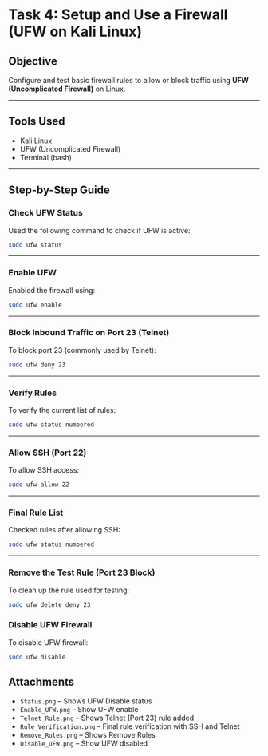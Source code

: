 #  Task 4: Setup and Use a Firewall (UFW on Kali Linux)

##  Objective
Configure and test basic firewall rules to allow or block traffic using **UFW (Uncomplicated Firewall)** on Linux.

---

##  Tools Used
- Kali Linux
- UFW (Uncomplicated Firewall)
- Terminal (bash)

---

##  Step-by-Step Guide

###  Check UFW Status  
Used the following command to check if UFW is active:

```bash
sudo ufw status
```


---

###  Enable UFW  
Enabled the firewall using:

```bash
sudo ufw enable
```


---

###  Block Inbound Traffic on Port 23 (Telnet)  
To block port 23 (commonly used by Telnet):

```bash
sudo ufw deny 23
```


---

###  Verify Rules  
To verify the current list of rules:

```bash
sudo ufw status numbered
```


---

###  Allow SSH (Port 22)  
To allow SSH access:

```bash
sudo ufw allow 22
```


---

###  Final Rule List  
Checked rules after allowing SSH:

```bash
sudo ufw status numbered
```


---

###  Remove the Test Rule (Port 23 Block)  
To clean up the rule used for testing:

```bash
sudo ufw delete deny 23
```

###  Disable UFW Firewall 
To disable UFW firewall:

```bash
sudo ufw disable
```

## Attachments

- `Status.png` – Shows UFW Disable status
- `Enable_UFW.png` – Show UFW enable
- `Telnet_Rule.png` – Shows Telnet (Port 23) rule added
- `Rule_Verification.png` – Final rule verification with SSH and Telnet
- `Remove_Rules.png` – Shows Remove Rules
- `Disable_UFW.png` – Show UFW disabled
